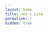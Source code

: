 ```yaml
---
layout: home
title: nev's site
permalink: /
hidden: true
---
```


<!--
# Hi!

I'm Stepan Shabalin/nev.

# [Portfolio](/portfolio)
-->

<!--
# Latest posts

<ul>
  {% for post in site.posts %}
    <li>
      <h2><a href="{{ post.url }}">{{ post.title }}</a></h2>
      {{ post.excerpt }}
    </li>
  {% endfor %}
</ul>-->
